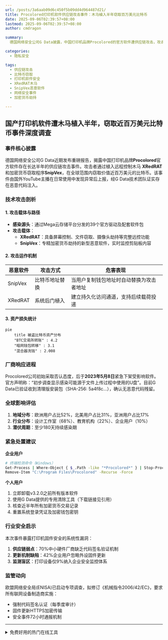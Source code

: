 ```yaml
---
url: /posts/3a6aab09d6c450f5b09dd4d964487d21/
title: Procolored打印机软件供应链攻击事件：木马植入半年窃取百万美元比特币
date: 2025-09-06T02:39:57+08:00
lastmod: 2025-09-06T02:39:57+08:00
author: cmdragon

summary:
  德国网络安全公司G Data披露，中国打印机品牌Procolored的官方软件遭供应链攻击，攻击者通过植入XRedRAT木马和SnipVex恶意软件，窃取近百万美元比特币。攻击持续半年，主要通过Mega云存储平台分发感染软件。Procolored公司已下架受影响软件并发布清理版。事件暴露打印机固件安全漏洞，欧盟拟修订相关法规加强监管。企业及个人用户需立即采取措施清除恶意软件并核查交易记录。

categories:
  - 隐私安全

tags:
  - 供应链攻击
  - 比特币窃取
  - 打印机软件安全
  - XRedRAT木马
  - SnipVex恶意软件
  - 网络安全事件
  - 加密货币劫持

---
```


## 国产打印机软件遭木马植入半年，窃取近百万美元比特币事件深度调查

### 事件核心披露

德国网络安全公司G Data近期发布重磅报告，揭露中国打印机品牌**Procolored**官方软件存在长达半年的供应链攻击事件。攻击者通过植入远程控制木马
**XRedRAT**和加密货币窃取程序**SnipVex**，在全球范围内窃取价值近百万美元的比特币。该事件由国外YouTube主播在日常使用中发现异常后上报，经G
Data技术团队证实存在恶意代码注入。

### 技术攻击剖析

#### 1. 攻击载体与路径

- **感染源头**：通过Mega云存储平台分发的39个官方驱动及配套软件包
- **攻击载体**：
    - **XRedRAT**：具备屏幕控制、文件窃取、摄像头劫持等完整远控功能
    - **SnipVex**：专精加密货币劫持的新型恶意软件，实时监控剪贴板内容

#### 2. 攻击运作机制

| 恶意软件    | 攻击方式    | 危害表现                 |
|---------|---------|----------------------|
| SnipVex | 比特币地址替换 | 当用户复制钱包地址时自动替换为攻击者地址 |
| XRedRAT | 系统后门植入  | 建立持久化访问通道，支持后续载荷投递   |

#### 3. 资产损失统计

```mermaid
pie
    title 被盗比特币资产分布
    "BTC交易所转账" : 4.2
    "暗网钱包转移" : 3.1
    "混合器洗钱" : 2.008
```

### 厂商响应进程

Procolored公司初始采取否认态度，后于**2023年5月8日**紧急下架受影响软件。官方声明称：“初步调查显示感染可能源于文件上传过程中使用的U盘”。目前G
Data已验证收到清理版安装包（SHA-256: 5a4f8c...），确认无恶意代码残留。

### 全球影响评估

1. **地域分布**：欧洲用户占比52%，北美用户占比31%，亚洲用户占比17%
2. **行业分布**：设计工作室（68%）、教育机构（22%）、企业用户（10%）
3. **潜伏周期**：至少180天持续感染期

### 紧急处置建议

**企业用户**

```bash
# 终端检测命令（Windows）
Get-Process | Where-Object { $_.Path -like "*Procolored*" } | Stop-Process -Force
Remove-Item "C:\Program Files\Procolored" -Recurse -Force
```

**个人用户**

1. 立即卸载v3.2.0之前所有版本软件
2. 使用G Data提供的专用清除工具（下载链接见引用）
3. 核查近半年所有加密货币交易记录
4. 重置系统登录凭证及加密钱包密钥

### 行业安全启示

本次事件暴露打印机固件安全的系统性漏洞：

1. **供应链弱点**：70%中小硬件厂商缺乏代码签名验证机制
2. **更新机制缺陷**：42%企业用户忽略外设固件更新
3. **监测盲区**：打印设备仅9%纳入企业安全监控体系

### 监管动向

欧盟网络安全局(ENISA)已启动专项调查，拟修订《机械指令2006/42/EC》，要求所有联网设备制造商实施：

- 强制代码签名认证（每季度审计）
- 固件更新HTTPS加密传输
- 安全事件72小时通报机制

---



<details>
<summary>免费好用的热门在线工具</summary>

- [歌词生成工具 - 应用商店 | By cmdragon](https://tools.cmdragon.cn/zh/apps/lyrics-generator)
- [网盘资源聚合搜索 - 应用商店 | By cmdragon](https://tools.cmdragon.cn/zh/apps/cloud-drive-search)
- [ASCII字符画生成器 - 应用商店 | By cmdragon](https://tools.cmdragon.cn/zh/apps/ascii-art-generator)
- [JSON Web Tokens 工具 - 应用商店 | By cmdragon](https://tools.cmdragon.cn/zh/apps/jwt-tool)
- [Bcrypt 密码工具 - 应用商店 | By cmdragon](https://tools.cmdragon.cn/zh/apps/bcrypt-tool)
- [GIF 合成器 - 应用商店 | By cmdragon](https://tools.cmdragon.cn/zh/apps/gif-composer)
- [GIF 分解器 - 应用商店 | By cmdragon](https://tools.cmdragon.cn/zh/apps/gif-decomposer)
- [文本隐写术 - 应用商店 | By cmdragon](https://tools.cmdragon.cn/zh/apps/text-steganography)
- [CMDragon 在线工具 - 高级AI工具箱与开发者套件 | 免费好用的在线工具](https://tools.cmdragon.cn/zh)
- [应用商店 - 发现1000+提升效率与开发的AI工具和实用程序 | 免费好用的在线工具](https://tools.cmdragon.cn/zh/apps?category=trending)
- [CMDragon 更新日志 - 最新更新、功能与改进 | 免费好用的在线工具](https://tools.cmdragon.cn/zh/changelog)
- [支持我们 - 成为赞助者 | 免费好用的在线工具](https://tools.cmdragon.cn/zh/sponsor)
- [AI文本生成图像 - 应用商店 | 免费好用的在线工具](https://tools.cmdragon.cn/zh/apps/text-to-image-ai)
- [临时邮箱 - 应用商店 | 免费好用的在线工具](https://tools.cmdragon.cn/zh/apps/temp-email)
- [二维码解析器 - 应用商店 | 免费好用的在线工具](https://tools.cmdragon.cn/zh/apps/qrcode-parser)
- [文本转思维导图 - 应用商店 | 免费好用的在线工具](https://tools.cmdragon.cn/zh/apps/text-to-mindmap)
- [正则表达式可视化工具 - 应用商店 | 免费好用的在线工具](https://tools.cmdragon.cn/zh/apps/regex-visualizer)
- [文件隐写工具 - 应用商店 | 免费好用的在线工具](https://tools.cmdragon.cn/zh/apps/steganography-tool)
- [IPTV 频道探索器 - 应用商店 | 免费好用的在线工具](https://tools.cmdragon.cn/zh/apps/iptv-explorer)
- [快传 - 应用商店 | 免费好用的在线工具](https://tools.cmdragon.cn/zh/apps/snapdrop)
- [随机抽奖工具 - 应用商店 | 免费好用的在线工具](https://tools.cmdragon.cn/zh/apps/lucky-draw)
- [动漫场景查找器 - 应用商店 | 免费好用的在线工具](https://tools.cmdragon.cn/zh/apps/anime-scene-finder)
- [时间工具箱 - 应用商店 | 免费好用的在线工具](https://tools.cmdragon.cn/zh/apps/time-toolkit)
- [网速测试 - 应用商店 | 免费好用的在线工具](https://tools.cmdragon.cn/zh/apps/speed-test)
- [AI 智能抠图工具 - 应用商店 | 免费好用的在线工具](https://tools.cmdragon.cn/zh/apps/background-remover)
- [背景替换工具 - 应用商店 | 免费好用的在线工具](https://tools.cmdragon.cn/zh/apps/background-replacer)
- [艺术二维码生成器 - 应用商店 | 免费好用的在线工具](https://tools.cmdragon.cn/zh/apps/artistic-qrcode)
- [Open Graph 元标签生成器 - 应用商店 | 免费好用的在线工具](https://tools.cmdragon.cn/zh/apps/open-graph-generator)
- [图像对比工具 - 应用商店 | 免费好用的在线工具](https://tools.cmdragon.cn/zh/apps/image-comparison)
- [图片压缩专业版 - 应用商店 | 免费好用的在线工具](https://tools.cmdragon.cn/zh/apps/image-compressor)
- [密码生成器 - 应用商店 | 免费好用的在线工具](https://tools.cmdragon.cn/zh/apps/password-generator)
- [SVG优化器 - 应用商店 | 免费好用的在线工具](https://tools.cmdragon.cn/zh/apps/svg-optimizer)
- [调色板生成器 - 应用商店 | 免费好用的在线工具](https://tools.cmdragon.cn/zh/apps/color-palette)
- [在线节拍器 - 应用商店 | 免费好用的在线工具](https://tools.cmdragon.cn/zh/apps/online-metronome)
- [IP归属地查询 - 应用商店 | 免费好用的在线工具](https://tools.cmdragon.cn/zh/apps/ip-geolocation)
- [CSS网格布局生成器 - 应用商店 | 免费好用的在线工具](https://tools.cmdragon.cn/zh/apps/css-grid-layout)
- [邮箱验证工具 - 应用商店 | 免费好用的在线工具](https://tools.cmdragon.cn/zh/apps/email-validator)
- [书法练习字帖 - 应用商店 | 免费好用的在线工具](https://tools.cmdragon.cn/zh/apps/calligraphy-practice)
- [金融计算器套件 - 应用商店 | 免费好用的在线工具](https://tools.cmdragon.cn/zh/apps/finance-calculator-suite)
- [中国亲戚关系计算器 - 应用商店 | 免费好用的在线工具](https://tools.cmdragon.cn/zh/apps/chinese-kinship-calculator)
- [Protocol Buffer 工具箱 - 应用商店 | 免费好用的在线工具](https://tools.cmdragon.cn/zh/apps/protobuf-toolkit)
- [IP归属地查询 - 应用商店 | 免费好用的在线工具](https://tools.cmdragon.cn/zh/apps/ip-geolocation)
- [图片无损放大 - 应用商店 | 免费好用的在线工具](https://tools.cmdragon.cn/zh/apps/image-upscaler)
- [文本比较工具 - 应用商店 | 免费好用的在线工具](https://tools.cmdragon.cn/zh/apps/text-compare)
- [IP批量查询工具 - 应用商店 | 免费好用的在线工具](https://tools.cmdragon.cn/zh/apps/ip-batch-lookup)
- [域名查询工具 - 应用商店 | 免费好用的在线工具](https://tools.cmdragon.cn/zh/apps/domain-finder)
- [DNS工具箱 - 应用商店 | 免费好用的在线工具](https://tools.cmdragon.cn/zh/apps/dns-toolkit)
- [网站图标生成器 - 应用商店 | 免费好用的在线工具](https://tools.cmdragon.cn/zh/apps/favicon-generator)
- [XML Sitemap](https://tools.cmdragon.cn/sitemap_index.xml)

</details>
